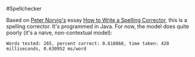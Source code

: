 #Spellchecker

Based on [Peter Norvig's](http://norvig.com/) essay [How to Write a Spelling Corrector](http://norvig.com/spell-correct.html), this is a spelling corrector. It's programmed in Java. For now, the model does quite poorly (it's a naive, non-contextual model):

`Words tested: 265, percent correct: 0.618868, time taken: 420 milliseconds, 0.630952 ms/word`



